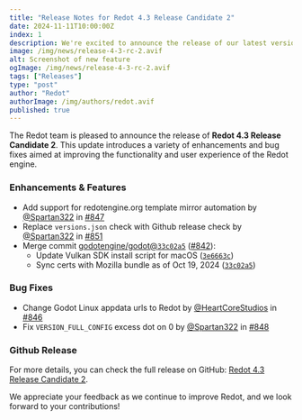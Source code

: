 ```yaml
---
title: "Release Notes for Redot 4.3 Release Candidate 2"
date: 2024-11-11T10:00:00Z
index: 1
description: We're excited to announce the release of our latest version, featuring a host of enhancements and fixes
image: /img/news/release-4-3-rc-2.avif
alt: Screenshot of new feature
ogImage: /img/news/release-4-3-rc-2.avif
tags: ["Releases"]
type: "post"
author: "Redot"
authorImage: /img/authors/redot.avif
published: true
---
```


The Redot team is pleased to announce the release of **Redot 4.3 Release Candidate 2**. This update introduces a variety of enhancements and bug fixes aimed at improving the functionality and user experience of the Redot engine.

### Enhancements & Features
* Add support for redotengine.org template mirror automation by [@Spartan322](https://github.com/Spartan322) in [#847](https://github.com/Redot-Engine/redot-engine/pull/847)
* Replace `versions.json` check with Github release check by [@Spartan322](https://github.com/Spartan322) in [#851](https://github.com/Redot-Engine/redot-engine/pull/851)
* Merge commit [godotengine/godot@`33c02a5`](https://github.com/godotengine/godot/commit/33c02a5) ([#842](https://github.com/Redot-Engine/redot-engine/pull/842)):
   * Update Vulkan SDK install script for macOS ([`3e6663c`](https://github.com/Redot-Engine/redot-engine/commit/3e6663cb8e61b7bcfb895a7c712ff22e406e8234))
   * Sync certs with Mozilla bundle as of Oct 19, 2024 ([`33c02a5`](https://github.com/Redot-Engine/redot-engine/commit/33c02a5c6bc2a050aad0e7356ebfcdb2592f54e0))

### Bug Fixes
* Change Godot Linux appdata urls to Redot by [@HeartCoreStudios](https://github.com/HeartCoreStudios) in [#846](https://github.com/Redot-Engine/redot-engine/pull/846)
* Fix `VERSION_FULL_CONFIG` excess dot on 0 by [@Spartan322](https://github.com/Spartan322) in [#848](https://github.com/Redot-Engine/redot-engine/pull/848)

### Github Release
For more details, you can check the full release on GitHub: [Redot 4.3 Release Candidate 2](https://github.com/Redot-Engine/redot-engine/releases/tag/redot-4.3-rc.2).

We appreciate your feedback as we continue to improve Redot, and we look forward to your contributions!